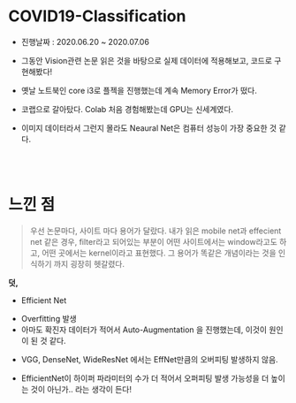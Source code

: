 # COVID19-Classification

- 진행날짜 : 2020.06.20 ~ 2020.07.06


- 그동안 Vision관련 논문 읽은 것을 바탕으로 실제 데이터에 적용해보고, 코드로 구현해봤다!
- 옛날 노트북인 core i3로 플젝을 진행했는데 계속 Memory Error가 떴다.
- 코랩으로 갈아탔다. Colab 처음 경험해봤는데 GPU는 신세계였다.
- 이미지 데이터라서 그런지 몰라도 Neaural Net은 컴퓨터 성능이 가장 중요한 것 같다.

</br>
</br>



 # 느낀 점
 > 우선 논문마다, 사이트 마다 용어가 달랐다. 내가 읽은 mobile net과 effecient net 같은 경우, filter라고 되어있는 부분이 어떤 사이트에서는 window라고도 하고, 어떤 곳에서는 kernel이라고 표현했다. 그 용어가 똑같은 개념이라는 것을 인식하기 까지 굉장히 헷갈렸다.
 
 **덧,**
 + Efficient Net
 - Overfitting 발생
 - 아마도 확진자 데이터가 적어서 Auto-Augmentation 을 진행했는데, 이것이 원인이 된 것 같다.

+ VGG, DenseNet, WideResNet 에서는 EffNet만큼의 오버피팅 발생하지 않음.
 - EfficientNet이 하이퍼 파라미터의 수가 더 적어서 오퍼피팅 발생 가능성을 더 높이는 것이 아닌가.. 라는 생각이 든다!
